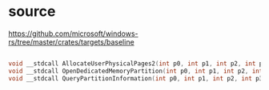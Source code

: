 # source

<https://github.com/microsoft/windows-rs/tree/master/crates/targets/baseline>

```c

void __stdcall AllocateUserPhysicalPages2(int p0, int p1, int p2, int p3, int p4) {}
void __stdcall OpenDedicatedMemoryPartition(int p0, int p1, int p2, int p3, int p4) {}
void __stdcall QueryPartitionInformation(int p0, int p1, int p2, int p3) {}

```
